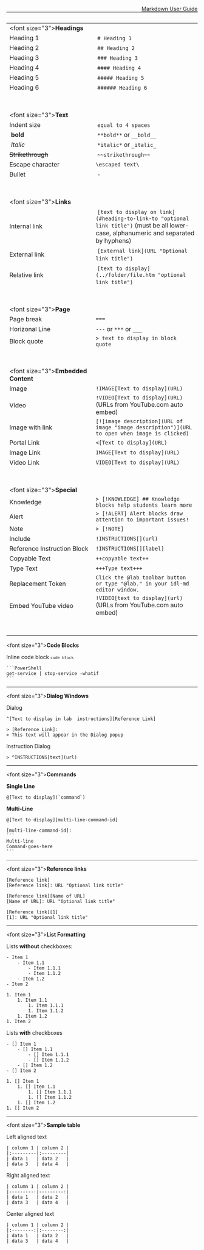 <a href="https://learnondemandsystems.github.io/guides/idl2/markdown-user-guide.html" style="float:right;" title="A full user guide to authoring labs in IDL-flavored markdown.">Markdown User Guide</a>

|                   |                                          |
| ------------------| ---------------------------------------- |
|<font size="3">**Headings**</font> | |
| Heading 1 | `# Heading 1` |
| Heading 2 | `## Heading 2` |
| Heading 3 | `### Heading 3` |
| Heading 4 | `#### Heading 4` |
| Heading 5 | `##### Heading 5` |
| Heading 6 | `###### Heading 6` | 
|<BR>                                      | |
|<font size="3">**Text**</font>| |
| Indent size | `equal to 4 spaces` |
| **bold** | `**bold**` or `__bold__` |
| *Italic* | `*italic*` or `_italic_` |
| ~~Strikethrough~~ | `~~strikethrough~~` |
| Escape character | `\escaped text\` |
| Bullet | `-` |
|<BR>                                      | |
|<font size="3">**Links**</font>| |
| Internal link | `[text to display on link](#heading-to-link-to "optional link title")` (must be all lower-case, alphanumeric and separated by hyphens) |
| External link | `[External link](URL "Optional link title")` |
| Relative link | `[text to display](../folder/file.htm "optional link title")` | 
|<BR> | |
|<font size="3">**Page**</font>    |                                          |
| Page break        | `===`                                    |
| Horizonal Line    | `---` or `***` or `___`                  |
| Block quote       | `> text to display in block quote`       |
|<BR> | |
|<font size="3">**Embedded Content**</font>|                                          |
| Image             | `!IMAGE[Text to display](URL)`                               |
| Video             | `!VIDEO[Text to display](URL)` (URLs from YouTube.com auto embed)          |
| Image with link   | `[![image description](URL of image "image description")](URL to open when image is clicked)`    |
| Portal Link       |  `<[Text to display](URL)`     | 
| Image Link        |  `IMAGE[Text to display](URL)`| 
| Video Link        |  `VIDEO[Text to display](URL)`| 
|<BR> | |
 |<font size="3">**Special**</font>|                                          |
| Knowledge         | `> [!KNOWLEDGE] ## Knowledge blocks help students learn more` |
| Alert             | `> [!ALERT] Alert blocks draw attention to important issues!` |
| Note              | `> [!NOTE]`                              |
| Include           | `!INSTRUCTIONS[](url)`                |
|Reference Instruction Block | `!INSTRUCTIONS[][label]`     |
| Copyable Text     | `++copyable text++`                      |
| Type Text         | `+++Type text+++`                      |
| Replacement Token | `Click the @lab toolbar button or type "@lab." in your idl-md editor window.` |
| Embed YouTube video | `!VIDEO[text to display](url)` (URLs from YouTube.com auto embed)               |
|<BR> | |
 
<font size="3">**Code Blocks**</font>

Inline code block  <code>`code block`</code>   

~~~Fenced_code_block
```PowerShell
get-service | stop-service -whatif
```
~~~
---
<font size="3">**Dialog Windows**</font>

Dialog
```
^[Text to display in lab  instructions][Reference Link]

> [Reference Link]:
> This text will appear in the Dialog popup
```

Instruction Dialog

```
> ^INSTRUCTIONS[text](url)
```

---
<font size="3">**Commands**</font>

**Single Line**

~~~
@[Text to display](`command`)
~~~

**Multi-Line**

<!-- The following code block _must_ be indented instead of wrapped in ~~~ to prevent
     our preprocessor from preprocessing the code. Do not change this formatting. -->

    @[Text to display][multi-line-command-id]

    [multi-line-command-id]:
    ```
    Multi-line
    Command-goes-here
    ```

---
<font size="3">**Reference links**</font>

```Text_lookup
[Reference link]
[Reference link]: URL "Optional link title"
```
```Label_lookup
[Reference link][Name of URL]
[Name of URL]: URL "Optional link title"
```
```Footnote_style
[Reference link][1]
[1]: URL "Optional link title"
```
---
<font size="3">**List Formatting**</font>

Lists **without** checkboxes:       
```Unordered_List
- Item 1
    - Item 1.1
        - Item 1.1.1
        - Item 1.1.2
    - Item 1.2
- Item 2
```
```Ordered_List
1. Item 1
    1. Item 1.1
        1. Item 1.1.1
        1. Item 1.1.2
    1. Item 1.2
1. Item 2
```

Lists **with** checkboxes

```Unordered_List
- [] Item 1
    - [] Item 1.1
        - [] Item 1.1.1
        - [] Item 1.1.2
    - [] Item 1.2
- [] Item 2
```

```Ordered_List
1. [] Item 1
    1. [] Item 1.1
        1. [] Item 1.1.1
        1. [] Item 1.1.2
    1. [] Item 1.2
1. [] Item 2
```

---
<font size="3">**Sample table**</font>

Left aligned text
```
| column 1 | column 2 |
|:---------|:---------|
| data 1   | data 2   |
| data 3   | data 4   |
```

Right aligned text
```
| column 1 | column 2 |
|---------:|---------:|
| data 1   | data 2   |
| data 3   | data 4   |
```

Center aligned text
```
| column 1 | column 2 |
|:--------:|:--------:|
| data 1   | data 2   |
| data 3   | data 4   |
```

